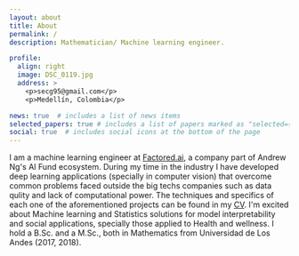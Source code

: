 ```yaml
---
layout: about
title: About
permalink: /
description: Mathematician/ Machine learning engineer.

profile:
  align: right
  image: DSC_0119.jpg
  address: >
    <p>secg95@gmail.com</p>
    <p>Medellín, Colombia</p>

news: true  # includes a list of news items
selected_papers: true # includes a list of papers marked as "selected={true}"
social: true  # includes social icons at the bottom of the page
---
```


I am a machine learning engineer at [Factored.ai](https://www.factored.ai), a company part of Andrew Ng's AI Fund ecosystem. During my time in the industry I have developed deep learning applications (specially in computer vision) that overcome common problems faced outside the big techs companies such as data qulity and lack of computational power. The techniques and specifics of each one of the aforementioned projects can be found in my [CV](assets/pdf/CV.pdf). I'm excited about Machine learning and Statistics solutions for model interpretability and social applications, specially those applied to Health and wellness. I hold a B.Sc. and a M.Sc., both in Mathematics from Universidad de Los Andes (2017, 2018).

